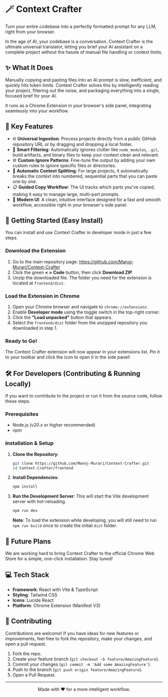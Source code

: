 # 🪄 Context Crafter

Turn your entire codebase into a perfectly formatted prompt for any LLM, right from your browser.

In the age of AI, your codebase is a conversation. Context Crafter is the ultimate universal translator, letting you brief your AI assistant on a complete project without the hassle of manual file handling or context limits.

## ✨ What It Does

Manually copying and pasting files into an AI prompt is slow, inefficient, and quickly hits token limits. Context Crafter solves this by intelligently reading your project, filtering out the noise, and packaging everything into a single, focused brief for your AI.

It runs as a Chrome Extension in your browser's side panel, integrating seamlessly into your workflow.

## 🧪 Key Features

- 🌐 **Universal Ingestion**: Process projects directly from a public GitHub repository URL or by dragging and dropping a local folder.
- 🤖 **Smart Filtering**: Automatically ignores clutter like `node_modules`, `.git`, build artifacts, and binary files to keep your context clean and relevant.
- ⚙️ **Custom Ignore Patterns**: Fine-tune the output by adding your own custom rules to ignore specific files or directories.
- 🧩 **Automatic Context Splitting**: For large projects, it automatically breaks the context into numbered, sequential parts that you can paste one by one.
- 📋 **Guided Copy Workflow**: The UI tracks which parts you've copied, making it easy to manage large, multi-part prompts.
- 💎 **Modern UI**: A clean, intuitive interface designed for a fast and smooth workflow, accessible right in your browser's side panel.

## 🚀 Getting Started (Easy Install)

You can install and use Context Crafter in developer mode in just a few steps.

### Download the Extension

1. Go to the main repository page: https://github.com/Manoj-Murari/Context-Crafter
2. Click the green **< > Code** button, then click **Download ZIP**.
3. Unzip the downloaded file. The folder you need for the extension is located at `frontend/dist`.

### Load the Extension in Chrome

1. Open your Chrome browser and navigate to `chrome://extensions`.
2. Enable **Developer mode** using the toggle switch in the top-right corner.
3. Click the **"Load unpacked"** button that appears.
4. Select the `frontend/dist` folder from the unzipped repository you downloaded in step 1.

### Ready to Go!

The Context Crafter extension will now appear in your extensions list. Pin it to your toolbar and click the icon to open it in the side panel!

## 🛠️ For Developers (Contributing & Running Locally)

If you want to contribute to the project or run it from the source code, follow these steps.

### Prerequisites

- Node.js (v20.x or higher recommended)
- npm

### Installation & Setup

1. **Clone the Repository**:
   ```bash
   git clone https://github.com/Manoj-Murari/Context-Crafter.git
   cd Context-Crafter/frontend
   ```

2. **Install Dependencies**:
   ```bash
   npm install
   ```

3. **Run the Development Server**:
   This will start the Vite development server with hot-reloading.
   ```bash
   npm run dev
   ```

   **Note**: To load the extension while developing, you will still need to run `npm run build` once to create the initial `dist` folder.

## 🔮 Future Plans

We are working hard to bring Context Crafter to the official Chrome Web Store for a simple, one-click installation. Stay tuned!

## 💻 Tech Stack

- **Framework**: React with Vite & TypeScript
- **Styling**: Tailwind CSS
- **Icons**: Lucide React
- **Platform**: Chrome Extension (Manifest V3)

## 🤝 Contributing

Contributions are welcome! If you have ideas for new features or improvements, feel free to fork the repository, make your changes, and open a pull request.

1. Fork the repo.
2. Create your feature branch (`git checkout -b feature/AmazingFeature`).
3. Commit your changes (`git commit -m 'Add some AmazingFeature'`).
4. Push to the branch (`git push origin feature/AmazingFeature`).
5. Open a Pull Request.

---

<p align="center">Made with ❤️ for a more intelligent workflow.</p>